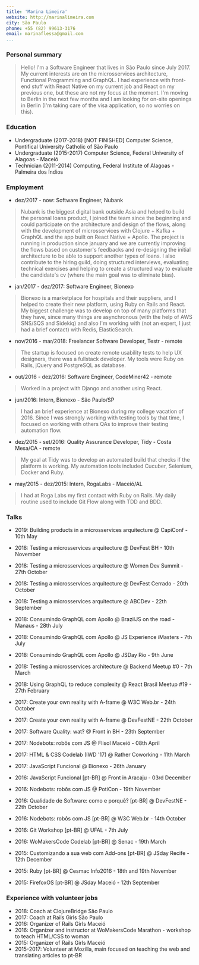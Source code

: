 ```yaml
---
title: 'Marina Limeira'
website: http://marinalimeira.com
city: São Paulo
phone: +55 (82) 99613-3176
email: marinaflessa@gmail.com
...
```


### Personal summary

> Hello! I'm a Software Engineer that lives in São Paulo since July 2017. My current interests are on the microsservices architecture, Functional Programming and GraphQL. I had experience with front-end stuff with React Native on my current job and React on my previous one, but these are not my focus at the moment.
> I'm moving to Berlin in the next few months and I am looking for on-site openings in Berlin (I'm taking care of the visa application, so no worries on this).

### Education 

- Undergraduate (2017-2018) [NOT FINISHED] Computer Science, Pontifical University Catholic of São Paulo
- Undergraduate (2015-2017) Computer Science, Federal University of Alagoas - Maceió
- Technician (2011-2014) Computing, Federal Institute of Alagoas - Palmeira dos Índios

### Employment 

- dez/2017 - now: Software Engineer, Nubank

> Nubank is the biggest digital bank outside Asia and helped to build the personal loans product, I joined the team since the beginning and could participate on the architecture and design of the flows, along with the development of microsservices with Clojure + Kafka + GraphQL and the app built on React Native + Apollo. The project is running in production since january and we are currently improving the flows based on customer's feedbacks and re-designing the initial architecture to be able to support another types of loans.
> I also contribute to the hiring guild, doing structured interviews, evaluating technical exercises and helping to create a structured way to evaluate the candidate's cv (where the main goal was to eliminate bias).

- jan/2017 - dez/2017: Software Engineer, Bionexo

> Bionexo is a marketplace for hospitals and their suppliers, and I helped to create their new platform, using Ruby on Rails and React. My biggest challenge was to develop on top of many platforms that they have, since many things are asynchronous (with the help of AWS SNS/SQS and Sidekiq) and also I'm working with (not an expert, I just had a brief contact) with Redis, ElasticSearch.

- nov/2016 - mar/2018: Freelancer Software Developer, Testr - remote

> The startup is focused on create remote usability tests to help UX designers, there was a fullstack developer. My tools were Ruby on Rails, jQuery and PostgreSQL as database.

- out/2016 - dez/2016: Software Engineer, CodeMiner42 - remote

> Worked in a project with Django and another using React.

- jun/2016: Intern, Bionexo - São Paulo/SP

> I had an brief experience at Bionexo during my college vacation of 2016. Since I was strongly working with testing tools by that time, I focused on working with others QAs to improve their testing automation flow.

- dez/2015 - set/2016: Quality Assurance Developer, Tidy - Costa Mesa/CA - remote

> My goal at Tidy was to develop an automated build that checks if the platform is working. My automation tools included Cucuber, Selenium, Docker and Ruby.

- may/2015 - dez/2015: Intern, RogaLabs - Maceió/AL

> I had at Roga Labs my first contact with Ruby on Rails. My daily routine used to include Git Flow along with TDD and BDD.

### Talks

- 2019: Building products in a microsservices arquitecture @ CapiConf - 10th May

- 2018: Testing a microsservices arquitecture @ DevFest BH - 10th November
- 2018: Testing a microsservices arquitecture @ Women Dev Summit - 27th October
- 2018: Testing a microsservices arquitecture @ DevFest Cerrado - 20th October
- 2018: Testing a microsservices arquitecture @ ABCDev - 22th September
- 2018: Consumindo GraphQL com Apollo @ BrazilJS on the road - Manaus - 28th July
- 2018: Consumindo GraphQL com Apollo @ JS Experience iMasters - 7th July
- 2018: Consumindo GraphQL com Apollo @ JSDay Rio - 9th June
- 2018: Testing a microsservices architecture @ Backend Meetup #0 - 7th March
- 2018: Using GraphQL to reduce complexity @ React Brasil Meetup #19 - 27th February

- 2017: Create your own reality with A-frame @ W3C Web.br - 24th October
- 2017: Create your own reality with A-frame @ DevFestNE - 22th October
- 2017: Software Quality: wat? @ Front in BH - 23th September
- 2017: Nodebots: robôs com JS @ Flisol Maceió - 08th April
- 2017: HTML & CSS Codelab (IWD '17) @ Rather Coworking - 11th March
- 2017: JavaScript Funcional @ Bionexo - 26th January

- 2016: JavaScript Funcional [pt-BR] @ Front in Aracaju - 03rd December
- 2016: Nodebots: robôs com JS @ PotiCon - 19th November
- 2016: Qualidade de Software: como e porquê? [pt-BR] @ DevFestNE - 22th October
- 2016: Nodebots: robôs com JS [pt-BR] @ W3C Web.br - 14th October
- 2016: Git Workshop [pt-BR] @ UFAL - 7th July
- 2016: WoMakersCode Codelab [pt-BR] @ Senac - 19th March

- 2015: Customizando a sua web com Add-ons [pt-BR] @ JSday Recife - 12th December
- 2015: Ruby [pt-BR] @ Cesmac Info2016 - 18th and 19th November
- 2015: FirefoxOS [pt-BR] @ JSday Maceió - 12th September

### Experience with volunteer jobs

- 2018: Coach at ClojureBridge São Paulo
- 2017: Coach at Rails Girls São Paulo 
- 2016: Organizer of Rails Girls Maceió
- 2016: Organizer and instructor at WoMakersCode Marathon - workshop to teach HTML/CSS to woman
- 2015: Organizer of Rails Girls Maceió
- 2015-2017: Volunteer at Mozilla, main focused on teaching the web and translating articles to pt-BR

